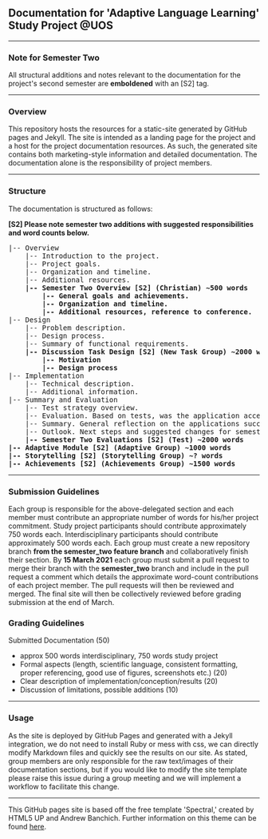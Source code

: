 ## Documentation for 'Adaptive Language Learning' Study Project @UOS

---

### Note for Semester Two

All structural additions and notes relevant to the documentation
for the project's second semester are **emboldened** with an
[S2] tag.

----

### Overview

This repository hosts the resources for a static-site generated by GitHub pages and Jekyll.
The site is intended as a landing page for the project and a host for the project documentation resources.
As such, the generated site contains both marketing-style information and detailed documentation.
The documentation alone is the responsibility of project members.

---

### Structure

The documentation is structured as follows:

**[S2] Please note semester two additions with suggested
responsibilities and word counts below.**

<pre>
|-- Overview
    |-- Introduction to the project.
    |-- Project goals.
    |-- Organization and timeline.
    |-- Additional resources.
    <b>|-- Semester Two Overview [S2] (Christian) ~500 words</b>
        <b>|-- General goals and achievements.</b>
        <b>|-- Organization and timeline.</b>
        <b>|-- Additional resources, reference to conference.</b>
|-- Design
    |-- Problem description.
    |-- Design process.
    |-- Summary of functional requirements.
    <b>|-- Discussion Task Design [S2] (New Task Group) ~2000 words</b>
        <b>|-- Motivation</b>
        <b>|-- Design process</b>
|-- Implementation
    |-- Technical description.
    |-- Additional information.
|-- Summary and Evaluation
    |-- Test strategy overview.
    |-- Evaluation. Based on tests, was the application accepted by the target user and did it meet the requirements?
    |-- Summary. General reflection on the applications successes/failures.
    |-- Outlook. Next steps and suggested changes for semester two.
    <b>|-- Semester Two Evaluations [S2] (Test) ~2000 words</b>
<b>|-- Adaptive Module [S2] (Adaptive Group) ~1000 words</b>
<b>|-- Storytelling [S2] (Storytelling Group) ~? words</b>
<b>|-- Achievements [S2] (Achievements Group) ~1500 words</b>
</pre>

---

### Submission Guidelines

Each group is responsible for the above-delegated section and each member must contribute an appropriate number of words for his/her project commitment.
Study project participants should contribute approximately 750 words each. Interdisciplinary participants should contribute approximately 500 words each.
Each group must create a new repository branch **from the semester_two feature branch** and collaboratively finish their section. By **15 March 2021** each group must submit a pull request to merge their
branch with the **semester_two** branch and include in the pull request a comment which details the approximate word-count contributions of each project member. The pull
requests will then be reviewed and merged. The final site will then be collectively reviewed before grading submission at the end of March.

### Grading Guidelines

Submitted Documentation (50)
- approx 500 words interdisciplinary, 750 words study project
- Formal aspects (length, scientific language, consistent formatting, proper referencing, good use of figures, screenshots etc.) (20)
- Clear description of implementation/conception/results (20)
- Discussion of limitations, possible additions (10)

---

### Usage

As the site is deployed by GitHub Pages and generated with a Jekyll integration, we do not need to install Ruby or mess with css, we can directly modify Markdown files and quickly see the results on our site.
As stated, group members are only responsible for the raw text/images of their documentation sections,
but if you would like to modify the site template please raise this issue during a group meeting and we will implement a workflow to facilitate this change.

---

This GitHub pages site is based off the free template 'Spectral,' created by HTML5 UP and Andrew Banchich.
Further information on this theme can be found [here](https://github.com/andrewbanchich/spectral-jekyll-theme).
